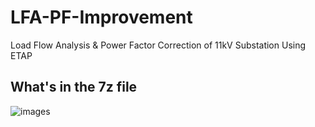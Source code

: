 # LFA-PF-Improvement
Load Flow Analysis &amp; Power Factor Correction of 11kV Substation Using ETAP

## What's in the 7z file

 ![images](https://github.com/user-attachments/assets/2cf502c8-3991-4831-bdb6-c4749ebaf8d2)
